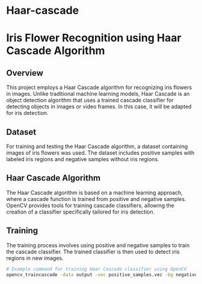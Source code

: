 # Haar-cascade

# Iris Flower Recognition using Haar Cascade Algorithm

## Overview

This project employs a Haar Cascade algorithm for recognizing iris flowers in images. Unlike traditional machine learning models, Haar Cascade is an object detection algorithm that uses a trained cascade classifier for detecting objects in images or video frames. In this case, it will be adapted for iris detection.

## Dataset

For training and testing the Haar Cascade algorithm, a dataset containing images of iris flowers was used. The dataset includes positive samples with labeled iris regions and negative samples without iris regions.

## Haar Cascade Algorithm

The Haar Cascade algorithm is based on a machine learning approach, where a cascade function is trained from positive and negative samples. OpenCV provides tools for training cascade classifiers, allowing the creation of a classifier specifically tailored for iris detection.

## Training

The training process involves using positive and negative samples to train the cascade classifier. The trained classifier is then used to detect iris regions in new images.

```bash
# Example command for training Haar Cascade classifier using OpenCV
opencv_traincascade -data output -vec positive_samples.vec -bg negative_samples.txt -numStages 10 -minHitRate 0.999 -maxFalseAlarmRate 0.5 -numPos 1000 -numNeg 500 -w 20 -h 20
